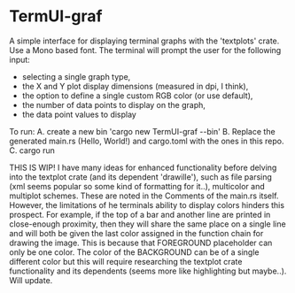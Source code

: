 # TermUI-graf
A simple interface for displaying terminal graphs with the 'textplots' crate.
Use a Mono based font.
The terminal will prompt the user for the following input: 
- selecting a single graph type,
- the X and Y plot display dimensions (measured in dpi, I think),
- the option to define a single custom RGB color (or use default),
- the number of data points to display on the graph,
- the data point values to display 

To run: 
A. create a new bin 'cargo new TermUI-graf --bin'   B. Replace the generated main.rs (Hello, World!) and cargo.toml with the ones in this repo.   C. cargo run

THIS IS WIP! I have many ideas for enhanced functionality before delving into the textplot crate (and its dependent 'drawille'), such as file parsing (xml seems popular so some kind of formatting for it..), multicolor and multiplot schemes. These are noted in the Comments of the main.rs itself. 
However, the limitations of he terminals ability to display colors hinders this prospect. For example, if the top of a bar and another line are printed in close-enough proximity, then they will share the same place on a single line and will both be given the last color assigned in the function chain for drawing the image. This is because that FOREGROUND placeholder can only be one color. The color of the BACKGROUND can be of a single different color but this will require researching the textplot crate functionality and its dependents (seems more like highlighting but maybe..). Will update.
